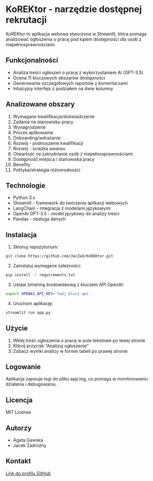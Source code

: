 # KoREKtor - narzędzie dostępnej rekrutacji

KoREKtor to aplikacja webowa stworzona w Streamlit, która pomaga analizować ogłoszenia o pracę pod kątem dostępności dla osób z niepełnosprawnościami.

## Funkcjonalności

- Analiza treści ogłoszeń o pracę z wykorzystaniem AI (GPT-3.5)
- Ocena 11 kluczowych obszarów dostępności
- Generowanie szczegółowych raportów z komentarzami
- Intuicyjny interfejs z podziałem na dwie kolumny

## Analizowane obszary

1. Wymagane kwalifikacje/doświadczenie
2. Zadania na stanowisku pracy 
3. Wynagrodzenie
4. Proces aplikowania
5. Onboarding/wdrażanie
6. Rozwój - podnoszenie kwalifikacji
7. Rozwój - ścieżka awansu
8. Otwartość na zatrudnianie osób z niepełnosprawnościami
9. Dostępność miejsca i stanowiska pracy
10. Benefity
11. Polityka/strategia różnorodności

## Technologie

- Python 3.x
- Streamlit - framework do tworzenia aplikacji webowych
- LangChain - integracja z modelami językowymi
- OpenAI GPT-3.5 - model językowy do analizy treści
- Pandas - obsługa danych

## Instalacja

1. Sklonuj repozytorium:
```bash
git clone https://github.com/JacZad/KoREKtor.git
```

2. Zainstaluj wymagane zależności:
```bash
pip install -r requirements.txt
```

3. Ustaw zmienną środowiskową z kluczem API OpenAI:
```bash
export OPENAI_API_KEY='twój-klucz-api'
```

4. Uruchom aplikację:
```bash
streamlit run app.py
```

## Użycie

1. Wklej treść ogłoszenia o pracę w pole tekstowe po lewej stronie
2. Kliknij przycisk "Analizuj ogłoszenie"
3. Zobacz wyniki analizy w formie tabeli po prawej stronie

## Logowanie

Aplikacja zapisuje logi do pliku app.log, co pomaga w monitorowaniu działania i debugowaniu.

## Licencja

MIT License

## Autorzy

- Agata Gawska
- Jacek Zadrożny

## Kontakt

[Link do profilu GitHub](https://github.com/JacZad)